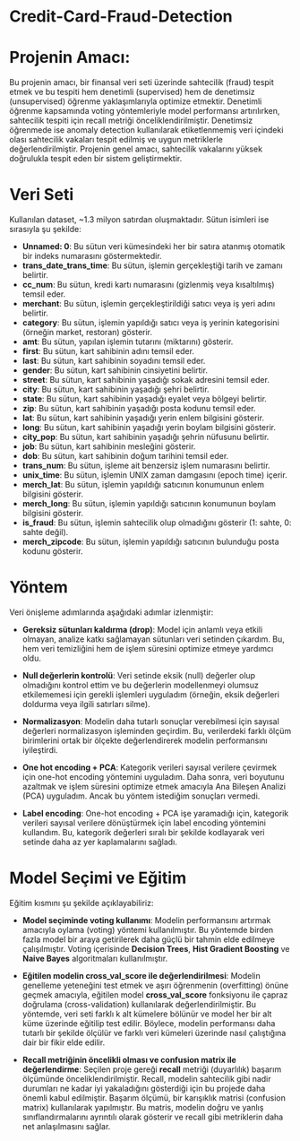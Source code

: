 # Credit-Card-Fraud-Detection

# Projenin Amacı: 
Bu projenin amacı, bir finansal veri seti üzerinde sahtecilik (fraud) tespit etmek ve bu tespiti hem denetimli (supervised) hem de denetimsiz (unsupervised) öğrenme yaklaşımlarıyla optimize etmektir. Denetimli öğrenme kapsamında voting yöntemleriyle model performansı artırılırken, sahtecilik tespiti için recall metriği önceliklendirilmiştir. Denetimsiz öğrenmede ise anomaly detection kullanılarak etiketlenmemiş veri içindeki olası sahtecilik vakaları tespit edilmiş ve uygun metriklerle değerlendirilmiştir. Projenin genel amacı, sahtecilik vakalarını yüksek doğrulukla tespit eden bir sistem geliştirmektir.

# Veri Seti
Kullanılan dataset, ~1.3 milyon satırdan oluşmaktadır. Sütun isimleri ise sırasıyla şu şekilde: 

- **Unnamed: 0**: Bu sütun veri kümesindeki her bir satıra atanmış otomatik bir indeks numarasını göstermektedir.
- **trans_date_trans_time**: Bu sütun, işlemin gerçekleştiği tarih ve zamanı belirtir.
- **cc_num**: Bu sütun, kredi kartı numarasını (gizlenmiş veya kısaltılmış) temsil eder.
- **merchant**: Bu sütun, işlemin gerçekleştirildiği satıcı veya iş yeri adını belirtir.
- **category**: Bu sütun, işlemin yapıldığı satıcı veya iş yerinin kategorisini (örneğin market, restoran) gösterir.
- **amt**: Bu sütun, yapılan işlemin tutarını (miktarını) gösterir.
- **first**: Bu sütun, kart sahibinin adını temsil eder.
- **last**: Bu sütun, kart sahibinin soyadını temsil eder.
- **gender**: Bu sütun, kart sahibinin cinsiyetini belirtir.
- **street**: Bu sütun, kart sahibinin yaşadığı sokak adresini temsil eder.
- **city**: Bu sütun, kart sahibinin yaşadığı şehri belirtir.
- **state**: Bu sütun, kart sahibinin yaşadığı eyalet veya bölgeyi belirtir.
- **zip**: Bu sütun, kart sahibinin yaşadığı posta kodunu temsil eder.
- **lat**: Bu sütun, kart sahibinin yaşadığı yerin enlem bilgisini gösterir.
- **long**: Bu sütun, kart sahibinin yaşadığı yerin boylam bilgisini gösterir.
- **city_pop**: Bu sütun, kart sahibinin yaşadığı şehrin nüfusunu belirtir.
- **job**: Bu sütun, kart sahibinin mesleğini gösterir.
- **dob**: Bu sütun, kart sahibinin doğum tarihini temsil eder.
- **trans_num**: Bu sütun, işleme ait benzersiz işlem numarasını belirtir.
- **unix_time**: Bu sütun, işlemin UNIX zaman damgasını (epoch time) içerir.
- **merch_lat**: Bu sütun, işlemin yapıldığı satıcının konumunun enlem bilgisini gösterir.
- **merch_long**: Bu sütun, işlemin yapıldığı satıcının konumunun boylam bilgisini gösterir.
- **is_fraud**: Bu sütun, işlemin sahtecilik olup olmadığını gösterir (1: sahte, 0: sahte değil).
- **merch_zipcode**: Bu sütun, işlemin yapıldığı satıcının bulunduğu posta kodunu gösterir.

# Yöntem
Veri önişleme adımlarında aşağıdaki adımlar izlenmiştir:
- **Gereksiz sütunları kaldırma (drop)**: Model için anlamlı veya etkili olmayan, analize katkı sağlamayan sütunları veri setinden çıkardım. Bu, hem veri temizliğini hem de işlem süresini optimize etmeye yardımcı oldu.

- **Null değerlerin kontrolü**: Veri setinde eksik (null) değerler olup olmadığını kontrol ettim ve bu değerlerin modellenmeyi olumsuz etkilememesi için gerekli işlemleri uyguladım (örneğin, eksik değerleri doldurma veya ilgili satırları silme).

- **Normalizasyon**: Modelin daha tutarlı sonuçlar verebilmesi için sayısal değerleri normalizasyon işleminden geçirdim. Bu, verilerdeki farklı ölçüm birimlerini ortak bir ölçekte değerlendirerek modelin performansını iyileştirdi.

- **One hot encoding + PCA**: Kategorik verileri sayısal verilere çevirmek için one-hot encoding yöntemini uyguladım. Daha sonra, veri boyutunu azaltmak ve işlem süresini optimize etmek amacıyla Ana Bileşen Analizi (PCA) uyguladım. Ancak bu yöntem istediğim sonuçları vermedi.
  
- **Label encoding**: One-hot encoding + PCA işe yaramadığı için, kategorik verileri sayısal verilere dönüştürmek için label encoding yöntemini kullandım. Bu, kategorik değerleri sıralı bir şekilde kodlayarak veri setinde daha az yer kaplamalarını sağladı.

# Model Seçimi ve Eğitim 
Eğitim kısmını şu şekilde açıklayabiliriz:

- **Model seçiminde voting kullanımı**: Modelin performansını artırmak amacıyla oylama (voting) yöntemi kullanılmıştır. Bu yöntemde birden fazla model bir araya getirilerek daha güçlü bir tahmin elde edilmeye çalışılmıştır. Voting içerisinde **Decision Trees**, **Hist Gradient Boosting** ve **Naive Bayes** algoritmaları kullanılmıştır.

- **Eğitilen modelin cross_val_score ile değerlendirilmesi**: Modelin genelleme yeteneğini test etmek ve aşırı öğrenmenin (overfitting) önüne geçmek amacıyla, eğitilen model **cross_val_score** fonksiyonu ile çapraz doğrulama (cross-validation) kullanılarak değerlendirilmiştir. Bu yöntemde, veri seti farklı k alt kümelere bölünür ve model her bir alt küme üzerinde eğitilip test edilir. Böylece, modelin performansı daha tutarlı bir şekilde ölçülür ve farklı veri kümeleri üzerinde nasıl çalıştığına dair bir fikir elde edilir.

- **Recall metriğinin öncelikli olması ve confusion matrix ile değerlendirme**: Seçilen proje gereği **recall** metriği (duyarlılık) başarım ölçümünde önceliklendirilmiştir. Recall, modelin sahtecilik gibi nadir durumları ne kadar iyi yakaladığını gösterdiği için bu projede daha önemli kabul edilmiştir. Başarım ölçümü, bir karışıklık matrisi (confusion matrix) kullanılarak yapılmıştır. Bu matris, modelin doğru ve yanlış sınıflandırmalarını ayrıntılı olarak gösterir ve recall gibi metriklerin daha net anlaşılmasını sağlar. 
